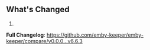 ## What's Changed

1.

**Full Changelog**: https://github.com/emby-keeper/emby-keeper/compare/v0.0.0...v6.6.3
